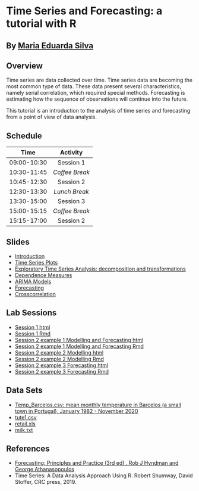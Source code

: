 # Time Series and Forecasting: a tutorial with R

By [Maria Eduarda Silva](https://www.fep.up.pt/docentes/mesilva/)
------------------------------------------------------------------------------------------------------

## Overview

Time series are data collected over time. Time series data are
becoming the most common type of data. These data present several
characteristics, namely serial correlation, which required special
methods. Forecasting is estimating how the sequence of observations
  will continue into the future. 
  
This tutorial is an introduction to the analysis of time series and
forecasting from a point of view of data analysis. 
 
## Schedule


|Time | Activity |
|:----------:|:---------:| 
 | 09:00-10:30 | Session 1 | 
 | 10:30-11:45 | *Coffee Break* | 
| 10:45-12:30 | Session 2 | 
|12:30-13:30 | *Lunch Break*| 
| 13:30-15:00| Session 3| 
|15:00-15:15 | *Coffee Break*| 
| 15:15-17:00 | Session 2 |


## Slides

+ [Introduction](Slides/1.pdf)
+ [Time Series Plots](Slides/2.pdf )
+ [Exploratory Time Series Analysis: decomposition and transformations](Slides/3.pdf )
+ [Dependence Measures](Slides/4.pdf )
+ [ARIMA Models](Slides/5.pdf) 
+ [Forecasting](Slides/6.pdf) 
+ [Crosscorrelation](Slides/7.pdf)


## Lab Sessions

+ [Session 1 html](Lab%20Sessions/LabSession1.html )
+  [Session 1 Rmd](Lab%20Sessions/LabSession1.Rmd )
+ [Session 2 example 1 Modelling and Forecasting html](Lab%20Sessions/LabSession2_1.html) 
+ [Session 2 example 1 Modelling and Forecasting Rmd](Lab%20Sessions/LabSession2_1.Rmd) 
+ [Session 2 example 2 Modelling html](Lab%20Sessions/LabSession2_2.html)
+ [Session 2 example 2 Modelling Rmd](Lab%20Sessions/LabSession2_2.Rmd)
+ [Session 2 example 3 Forecasting html](Lab%20Sessions/LabSession2_3.html)
+ [Session 2 example 3 Forecasting Rmd](Lab%20Sessions/LabSession2_3.Rmd)


## Data Sets

+ [Temp_Barcelos.csv: mean monthly temperature in Barcelos (a small
  town in Portugal), January 1982 - November 2020](Data/Temp_Barcelos.csv )
+ [tute1.csv]( Data/tute1.csv)
+ [retail.xls](Data/retail.xlsx )
+ [milk.txt](Data/milk.txt)


## References

+  [Forecasting: Principles and Practice (3rd ed) . Rob J Hyndman and George Athanasopoulos](https://otexts.com/fpp3/)
+  Time Series: A Data Analysis Approach Using R. Robert
     Shumway, David Stoffer, CRC press, 2019.




